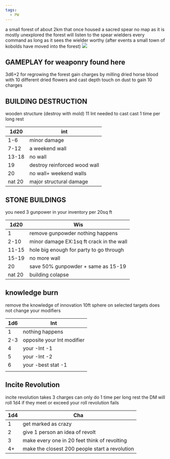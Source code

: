 ```yaml
---
tags:
  - PW
---
```

a small forest of about 2km that once housed a sacred spear no map as it is mostly unexplored
the forest will listen to the spear wielders every command as long as it sees the wielder worthy 
(after events a small town of kobolds have moved into the forest)
![](https://i.imgur.com/g1Ikiae.png)

GAMEPLAY for weaponry found here 
---
3d6+2 for regrowing the forest 
gain charges by milling dried horse blood with 10 different dried flowers and cast depth touch on dust to gain 10 charges 

BUILDING DESTRUCTION 
---
 wooden structure (destroy with mold)
11 Int needed to cast 
cast 1 time per long rest

| 1d20   | int                          |
| ------ | ---------------------------- |
| 1-6    | minor damage                 |
| 7-12   | a weekend wall               |
| 13-18  | no wall                      |
| 19     | destroy reinforced wood wall |
| 20     | no wall+ weekend walls       |
| nat 20 | major structural damage      |


STONE BUILDINGS 
---
you need 3 gunpower in your inventory per 20sq ft 

| 1d20   | Wis                                      |
| ------ | ---------------------------------------- |
| 1      | remove gunpowder nothing happens         |
| 2-10   | minor damage EX:1sq ft crack in the wall |
| 11-15  | hole big enough for party to go through  |
| 15-19  | no more wall                             |
| 20     | save 50% gunpowder + same as 15-19       |
| nat 20 | building colapse                         |

knowledge burn 
---
remove the knowledge of innovation 
10ft sphere on selected targets
does not change your modifiers 

| 1d6 | Int                        |
| --- | -------------------------- |
| 1   | nothing happens            |
| 2-3 | opposite your Int modifier |
| 4   | your -Int -1               |
| 5   | your -Int -2               |
| 6   | your -best stat -1         |
|     |                            |
Incite Revolution 
---
incite revolution takes 3 charges can only do 1 time per long rest 
the DM will roll 1d4 if they meet or exceed your roll revolution fails

| 1d4 | Cha                                            |
| --- | ---------------------------------------------- |
| 1   | get marked as crazy                            |
| 2   | give 1 person an idea of revolt                |
| 3   | make every one in 20 feet think of revolting   |
| 4+  | make the closest 200 people start a revolution |
